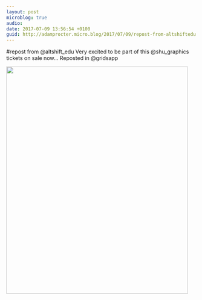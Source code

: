 ```yaml
---
layout: post
microblog: true
audio: 
date: 2017-07-09 13:56:54 +0100
guid: http://adamprocter.micro.blog/2017/07/09/repost-from-altshiftedu.html
---
```

#repost from @altshift_edu 
Very excited to be part of this @shu_graphics tickets on sale now...
Reposted in @gridsapp

<img src="http://adamprocter.micro.blog/uploads/2017/ca9a22f32a.jpg" width="480" height="600" />

